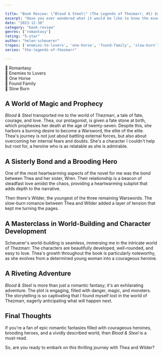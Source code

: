 ```yaml
---

title: "Book Review: \"Blood & Steel\" (The Legends of Thezmarr, #1) by Helen Scheuerer"
excerpt: "Have you ever wondered what it would be like to know the exact age you'll die? To carry the weight of that knowledge, yet still strive to achieve your dreams?"
date: "2023-12-30"
category: "book-review"
genres: ['romantasy']
rating: "5-star"
author: "helen-scheuerer"
tropes: ['enemies-to-lovers', 'one-horse', 'found-family', 'slow-burn']
series: "the-legends-of-thezmarr"

---
```



📍 Romantasy  
📍 Enemies to Lovers  
📍 One Horse  
📍 Found Family  
📍 Slow Burn  
  

## A World of Magic and Prophecy
*Blood & Steel* transported me to the world of Thezmarr, a tale of fate, courage, and love. Thea, our protagonist, is given a fate stone at birth, which prophesies her death at the age of twenty-seven. Despite this, she harbors a burning desire to become a Warsword, the elite of the elite. Thea's journey is not just about battling external forces, but also about overcoming her internal fears and doubts. She's a character I couldn't help but root for, a heroine who is as relatable as she is admirable.


## A Sisterly Bond and a Brooding Hero
One of the most heartwarming aspects of the novel for me was the bond between Thea and her sister, Wren. Their relationship is a beacon of steadfast love amidst the chaos, providing a heartwarming subplot that adds depth to the narrative.

Then there's Wilder, the youngest of the three remaining Warswords. The slow-burn romance between Thea and Wilder added a layer of tension that kept me turning the pages.


## A Masterclass in World-Building and Character Development
Scheuerer's world-building is seamless, immersing me in the intricate world of Thezmarr. The characters are beautifully developed, well-rounded, and easy to love. Thea's growth throughout the book is particularly noteworthy, as she evolves from a determined young woman into a courageous heroine.


## A Riveting Adventure
*Blood & Steel* is more than just a romantic fantasy; it's an exhilarating adventure. The plot is engaging, filled with danger, magic, and monsters. The storytelling is so captivating that I found myself lost in the world of Thezmarr, eagerly anticipating what will happen next.


## Final Thoughts
If you're a fan of epic romantic fantasies filled with courageous heroines, brooding heroes, and a vividly described world, then *Blood & Steel* is a must-read.

So, are you ready to embark on this thrilling journey with Thea and Wilder?
